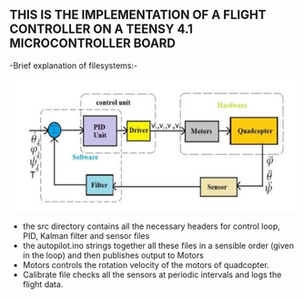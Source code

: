 ## THIS IS THE IMPLEMENTATION OF A FLIGHT CONTROLLER ON A TEENSY 4.1 MICROCONTROLLER BOARD
-Brief explanation of filesystems:-

![alt text](image.png)

 - the src directory contains all the necessary headers for control loop, PID, Kalman filter and sensor files
 - the autopilot.ino strings together all these files in a sensible order (given in the loop) and then publishes output to Motors
 - Motors controls the rotation velocity of the motors of quadcopter.
 - Calibrate file checks all the sensors at periodic intervals and logs the flight data.
